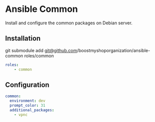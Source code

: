 Ansible Common
==============

Install and configure the common packages on Debian server.

Installation
------------

git submodule add git@github.com/boostmyshoporganization/ansible-common roles/common

```yaml
roles:
    - common
```

Configuration
-------------

```yaml
common:
  environment: dev
  prompt_color: 31
  additional_packages:
    - vpnc
```